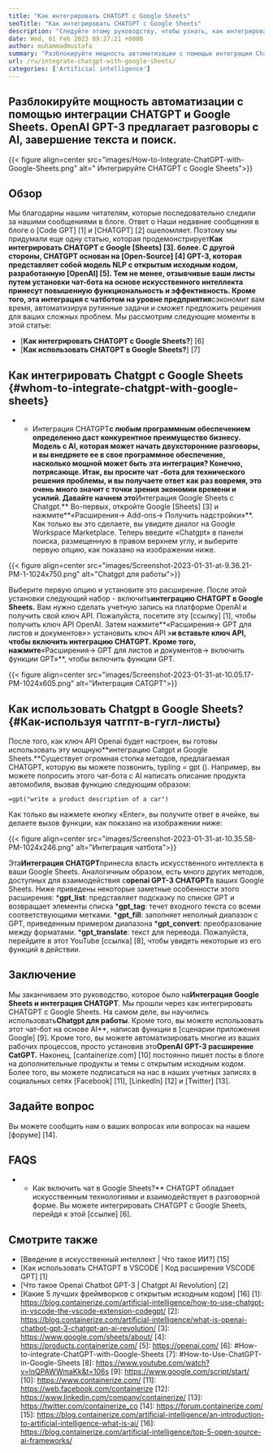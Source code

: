 ```yaml
---
title: "Как интегрировать CHATGPT с Google Sheets" 
seoTitle: "Как интегрировать CHATGPT с Google Sheets" 
description: "Следуйте этому руководству, чтобы узнать, как интегрировать CHATGPT с Google Sheets. Обогатите свои простыни чат-ботом на основе искусственного интеллекта под названием Catgpt." 
date: Wed, 01 Feb 2023 09:27:21 +0000
author: muhammadmustafa
summary: "Разблокируйте мощность автоматизации с помощью интеграции Chatgpt и Google Sheets. OpenAI GPT-3 предлагает разговорные разговоры с AI, завершение текста и amp; Поиск функций." 
url: /ru/integrate-chatgpt-with-google-sheets/
categories: ['Artificial intelligence']
---
```


## Разблокируйте мощность автоматизации с помощью интеграции CHATGPT и Google Sheets. OpenAI GPT-3 предлагает разговоры с AI, завершение текста и поиск.

{{< figure align=center src="images/How-to-Integrate-ChatGPT-with-Google-Sheets.png" alt=" Интегрируйте CHATGPT с Google Sheets">}}


## Обзор
Мы благодарны нашим читателям, которые последовательно следили за нашими сообщениями в блоге. Ответ o Наши недавние сообщения в блоге о [Code GPT] [1] и [CHATGPT] [2] ошеломляет. Поэтому мы придумали еще одну статью, которая продемонстрирует**Как интегрировать CHATGPT с Google [Sheets] [3]. более. С другой стороны, CHATGPT основан на [Open-Source] [4] GPT-3, которая представляет собой модель NLP с открытым исходным кодом, разработанную [OpenAI] [5].
Тем не менее, отзывчивые ваши листы путем установки чат-бота на основе искусственного интеллекта принесут повышенную функциональность и эффективность. Кроме того, эта интеграция с чатботом на уровне предприятия**сэкономит вам время, автоматизируя рутинные задачи и сможет предложить решения для ваших сложных проблем.
Мы рассмотрим следующие моменты в этой статье:
* [**Как интегрировать CHATGPT с Google Sheets?**] [6]
* [**Как использовать CHATGPT в Google Sheets?**] [7]

## Как интегрировать Chatgpt с Google Sheets {#whom-to-integrate-chatgpt-with-google-sheets}
* * Интеграция CHATGPT**с любым программным обеспечением определенно даст конкурентное преимущество бизнесу. Модель с AI, которая может начать двухсторонние разговоры, и вы внедряете ее в свое программное обеспечение, насколько мощной может быть эта интеграция? Конечно, потрясающе. Итак, вы просите чат -бота для технического решения проблемы, и вы получаете ответ как раз вовремя, это очень много значит с точки зрения экономии времени и усилий.
Давайте начнем это**Интеграция Google Sheets с Chatgpt.**
Во-первых, откройте Google [Sheets] [3] и нажмите**«Расширения-> Add-ons-> Получить надстройки»**. Как только вы это сделаете, вы увидите диалог на Google Workspace Marketplace. Теперь введите «Chatgpt» в панели поиска, размещенную в правом верхнем углу, и выберите первую опцию, как показано на изображении ниже.

{{< figure align=center src="images/Screenshot-2023-01-31-at-9.36.21-PM-1-1024x750.png" alt="Chatgpt для работы">}}

Выберите первую опцию и установите это расширение. После этой установки следующий набор - включить**интеграцию CHATGPT в Google Sheets.**
Вам нужно сделать учетную запись на платформе OpenAI и получить свой ключ API. Пожалуйста, посетите эту [ссылку] [1], чтобы получить ключ API OpenAI.
Затем нажмите**«Расширения-> GPT для листов и документов»> установить ключ API »**и вставьте ключ API, чтобы включить интеграцию CHATGPT. Кроме того, нажмите**«Расширения-> GPT для листов и документов-> включить функции GPT»**, чтобы включить функции GPT.

{{< figure align=center src="images/Screenshot-2023-01-31-at-10.05.17-PM-1024x605.png" alt="Интеграция CATGPT">}}


## Как использовать Chatgpt в Google Sheets? {#Как-используя чатгпт-в-гугл-листы}
После того, как ключ API Openai будет настроен, вы готовы использовать эту мощную**интеграцию Catgpt и Google Sheets.**Существует огромная стопка методов, предлагаемая CHATGPT, которую вы можете позвонить, typling = gpt ().
Например, вы можете попросить этого чат-бота с AI написать описание продукта автомобиля, вызвав функцию следующим образом:
```
=gpt("write a product description of a car")
```
Как только вы нажмете кнопку «Enter», вы получите ответ в ячейке, вы делаете вызов функции, как показано на изображении ниже:

{{< figure align=center src="images/Screenshot-2023-01-31-at-10.35.58-PM-1024x246.png" alt="Интеграция чатбота">}}

Эта**Интеграция CHATGPT**принесла власть искусственного интеллекта в ваши Google Sheets. Аналогичным образом, есть много других методов, доступных для взаимодействия с**openai GPT-3 CHATGPT**в ваших Google Sheets.
Ниже приведены некоторые заметные особенности этого расширения:
***gpt_list**: представляет подсказку по списке GPT и возвращает элементы списка
***gpt_tag**: течет входного текста со всеми соответствующими метками.
***gpt_fill**: заполняет неполный диапазон с GPT, приведенным примером диапазона
***gpt_convert**: преобразование между форматами.
***gpt_translate**: текст для перевода.
Пожалуйста, перейдите в этот YouTube [ссылка] [8], чтобы увидеть некоторые из его функций в действии.

## Заключение
Мы заканчиваем это руководство, которое было на**Интеграция Google Sheets и интеграция CHATGPT**. Мы прошли через как интегрировать CHATGPT с Google Sheets. На самом деле, вы научились использовать**Chatgpt для работы**. Кроме того, вы можете использовать этот чат-бот на основе AI**, написав функции в [сценарии приложения Google] [9]. Кроме того, вы можете автоматизировать многие из ваших рабочих процессов, просто установив это**OpenAI GPT-3 расширение CatGPT.**
Наконец, [cantainerize.com] [10] постоянно пишет посты в блоге на дополнительные продукты и темы с открытым исходным кодом. Более того, вы можете подписаться на нас в наших учетных записях в социальных сетях [Facebook] [11], [LinkedIn] [12] и [Twitter] [13].

## Задайте вопрос
Вы можете сообщить нам о ваших вопросах или вопросах на нашем [форуме] [14].

## FAQS
* * Как включить чат в Google Sheets?**
CHATGPT обладает искусственным технологиями и взаимодействует в разговорной форме. Вы можете интегрировать CHATGPT с Google Sheets, перейдя к этой [ссылке] [6].

## Смотрите также
  * [Введение в искусственный интеллект | Что такое ИИ?] [15]
  * [Как использовать CHATGPT в VSCODE | Код расширения VSCODE GPT] [1]
  * [Что такое Openai Chatbot GPT-3 | Chatgpt AI Revolution] [2]
  * [Какие 5 лучших фреймворков с открытым исходным кодом] [16]
[1]: https://blog.containerize.com/artificial-intelligence/how-to-use-chatgpt-in-vscode-the-vscode-extension-codegpt/
[2]: https://blog.containerize.com/artificial-intelligence/what-is-openai-chatbot-gpt-3-chatgpt-an-ai-revolution/
[3]: https://www.google.com/sheets/about/
[4]: https://products.containerize.com/
[5]: https://openai.com/
[6]: #How-to-integrate-ChatGPT-with-Google-Sheets
[7]: #How-to-Use-ChatGPT-in-Google-Sheets
[8]: https://www.youtube.com/watch?v=lnQPAWWmaKk&t=106s
[9]: https://www.google.com/script/start/
[10]: https://www.containerize.com/
[11]: https://web.facebook.com/containerize
[12]: https://www.linkedin.com/company/containerize/
[13]: https://twitter.com/containerize_co
[14]: https://forum.containerize.com/
[15]: https://blog.containerize.com/artificial-intelligence/an-introduction-to-artificial-intelligence-what-is-ai/
[16]: https://blog.containerize.com/artificial-intelligence/top-5-open-source-ai-frameworks/
